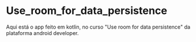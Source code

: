 # Use_room_for_data_persistence
Aqui está o app feito em kotlin, no curso "Use room for data persistence"  da plataforma android developer.
